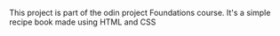 This project is part of the odin project Foundations course. It's a simple recipe book made using HTML and CSS
